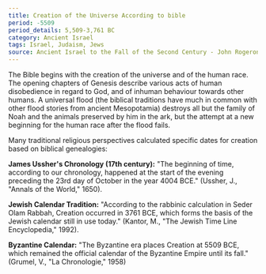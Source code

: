 ```yaml
---
title: Creation of the Universe According to bible
period: -5509
period_details: 5,509-3,761 BC
category: Ancient Israel
tags: Israel, Judaism, Jews
source: Ancient Israel to the Fall of the Second Century - John Rogeron in Handbook of Ancient Religions
---
```

The Bible begins with the creation of the universe and of the human race. The opening chapters of Genesis describe various acts of human disobedience in regard to God, and of inhuman behaviour towards other humans. A universal flood (the biblical traditions have much in common with other flood stories from ancient Mesopotamia) destroys all but the family of Noah and the animals preserved by him in the ark, but the attempt at a new beginning for the human race after the flood fails.

Many traditional religious perspectives calculated specific dates for creation based on biblical genealogies:

**James Ussher's Chronology (17th century):**
"The beginning of time, according to our chronology, happened at the start of the evening preceding the 23rd day of October in the year 4004 BCE." (Ussher, J., "Annals of the World," 1650).  

**Jewish Calendar Tradition:**
"According to the rabbinic calculation in Seder Olam Rabbah, Creation occurred in 3761 BCE, which forms the basis of the Jewish calendar still in use today." (Kantor, M., "The Jewish Time Line Encyclopedia," 1992).

**Byzantine Calendar:**
"The Byzantine era places Creation at 5509 BCE, which remained the official calendar of the Byzantine Empire until its fall." (Grumel, V., "La Chronologie," 1958)
